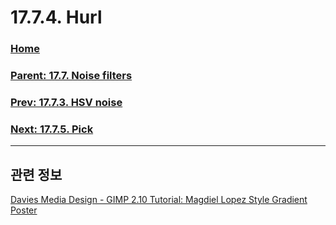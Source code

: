 # 17.7.4. Hurl

### [Home](./00-home.md)
### [Parent: 17.7. Noise filters](./17-07-00-noise-filters.md)
### [Prev: 17.7.3. HSV noise](./17-07-03-hsv-noise.md)
### [Next: 17.7.5. Pick](./17-07-05-pick.md)

***

## 관련 정보

[Davies Media Design - GIMP 2.10 Tutorial: Magdiel Lopez Style Gradient Poster](https://youtu.be/l_mcUqwsSFg?t=1336&si=frn_D1MtZciJZ3yw)